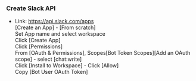 ### Create Slack API
- Link: https://api.slack.com/apps<br>
[Create an App] - [From scratch]<br>
Set App name and select workspace<br>
Click [Create App]<br>
Click [Permissions]<br>
From [OAuth & Permissions], Scopes[Bot Token Scopes][Add an OAuth scope] - select [chat:write]<br>
Click [Install to Workspace] - Click [Allow]<br>
Copy [Bot User OAuth Token]
